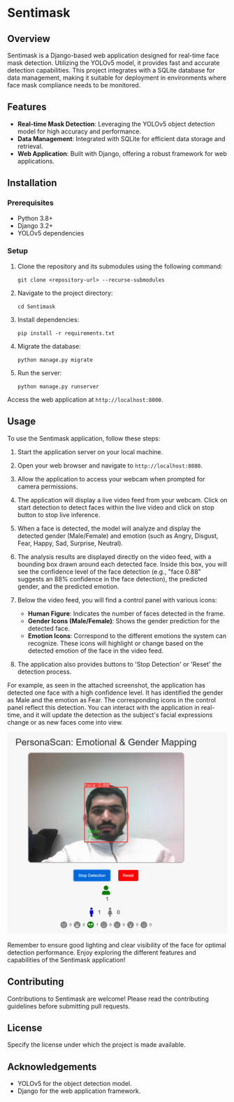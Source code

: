 # Sentimask

## Overview
Sentimask is a Django-based web application designed for real-time face mask detection. Utilizing the YOLOv5 model, it provides fast and accurate detection capabilities. This project integrates with a SQLite database for data management, making it suitable for deployment in environments where face mask compliance needs to be monitored.

## Features
- **Real-time Mask Detection**: Leveraging the YOLOv5 object detection model for high accuracy and performance.
- **Data Management**: Integrated with SQLite for efficient data storage and retrieval.
- **Web Application**: Built with Django, offering a robust framework for web applications.

## Installation

### Prerequisites
- Python 3.8+
- Django 3.2+
- YOLOv5 dependencies

### Setup
1. Clone the repository and its submodules using the following command:

    ```shell
    git clone <repository-url> --recurse-submodules
    ```

2. Navigate to the project directory:

    ```shell
    cd Sentimask
    ```

3. Install dependencies:

    ```shell
    pip install -r requirements.txt
    ```

4. Migrate the database:

    ```shell
    python manage.py migrate
    ```

5. Run the server:

    ```shell
    python manage.py runserver
    ```

Access the web application at `http://localhost:8000`.

## Usage

To use the Sentimask application, follow these steps:

1. Start the application server on your local machine.

2. Open your web browser and navigate to `http://localhost:8080`.

3. Allow the application to access your webcam when prompted for camera permissions.

4. The application will display a live video feed from your webcam. Click on start detection to detect faces within the live video and click on stop button to stop live inference.

5. When a face is detected, the model will analyze and display the detected gender (Male/Female) and emotion (such as Angry, Disgust, Fear, Happy, Sad, Surprise, Neutral).

6. The analysis results are displayed directly on the video feed, with a bounding box drawn around each detected face. Inside this box, you will see the confidence level of the face detection (e.g., "face 0.88" suggests an 88% confidence in the face detection), the predicted gender, and the predicted emotion.

7. Below the video feed, you will find a control panel with various icons:

    - **Human Figure**: Indicates the number of faces detected in the frame.
    - **Gender Icons (Male/Female)**: Shows the gender prediction for the detected face.
    - **Emotion Icons**: Correspond to the different emotions the system can recognize. These icons will highlight or change based on the detected emotion of the face in the video feed.

8. The application also provides buttons to 'Stop Detection' or 'Reset' the detection process.

For example, as seen in the attached screenshot, the application has detected one face with a high confidence level. It has identified the gender as Male and the emotion as Fear. The corresponding icons in the control panel reflect this detection. You can interact with the application in real-time, and it will update the detection as the subject's facial expressions change or as new faces come into view.

![Sentimask Screenshot](Sentimask_App.png)


Remember to ensure good lighting and clear visibility of the face for optimal detection performance. Enjoy exploring the different features and capabilities of the Sentimask application!


## Contributing
Contributions to Sentimask are welcome! Please read the contributing guidelines before submitting pull requests.

## License
Specify the license under which the project is made available.

## Acknowledgements
- YOLOv5 for the object detection model.
- Django for the web application framework.
